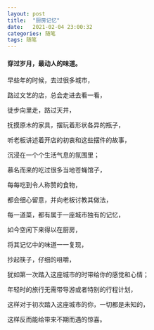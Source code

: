 ```yaml
---
layout: post
title:  "厨房记忆"
date:   2021-02-04 23:00:32
categories: 随笔
tags: 随笔
---
```

#### 穿过岁月，最动人的味道。

早些年的时候，去过很多城市，

路过文艺的店，总会走进去看一看，

徒步向里走，路过天井，

抚摸原木的家具，摆玩着形状各异的瓶子，

听老板讲述着开店的初衷和这些摆件的故事，

沉浸在一个个生活气息的氛围里；



慕名而来的吃过很多当地苍蝇馆子，

每每吃到令人称赞的食物，

都会细心留意，并向老板讨教其做法，

每一道菜，都有属于一座城市独有的记忆，

如今空闲下来得以在厨房，

将其记忆中的味道一一复现，

抄起筷子，仔细的咀嚼，

犹如第一次踏入这座城市的时带给你的感觉和心情；



年轻时的旅行无需带导游或者特别的行程计划，

这样对于初次踏入这座城市的你，一切都是未知的，

这样反而能给带来不期而遇的惊喜。




